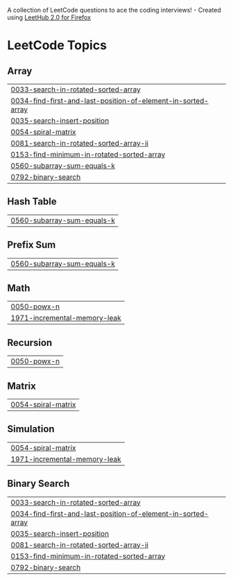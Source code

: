 A collection of LeetCode questions to ace the coding interviews! - Created using [LeetHub 2.0 for Firefox](https://github.com/maitreya2954/LeetHub-2.0-Firefox)
<!---LeetCode Topics Start-->
# LeetCode Topics
## Array
|  |
| ------- |
| [0033-search-in-rotated-sorted-array](https://github.com/tusharsolan/DSA-with-Python/tree/master/0033-search-in-rotated-sorted-array) |
| [0034-find-first-and-last-position-of-element-in-sorted-array](https://github.com/tusharsolan/DSA-with-Python/tree/master/0034-find-first-and-last-position-of-element-in-sorted-array) |
| [0035-search-insert-position](https://github.com/tusharsolan/DSA-with-Python/tree/master/0035-search-insert-position) |
| [0054-spiral-matrix](https://github.com/tusharsolan/DSA-with-Python/tree/master/0054-spiral-matrix) |
| [0081-search-in-rotated-sorted-array-ii](https://github.com/tusharsolan/DSA-with-Python/tree/master/0081-search-in-rotated-sorted-array-ii) |
| [0153-find-minimum-in-rotated-sorted-array](https://github.com/tusharsolan/DSA-with-Python/tree/master/0153-find-minimum-in-rotated-sorted-array) |
| [0560-subarray-sum-equals-k](https://github.com/tusharsolan/DSA-with-Python/tree/master/0560-subarray-sum-equals-k) |
| [0792-binary-search](https://github.com/tusharsolan/DSA-with-Python/tree/master/0792-binary-search) |
## Hash Table
|  |
| ------- |
| [0560-subarray-sum-equals-k](https://github.com/tusharsolan/DSA-with-Python/tree/master/0560-subarray-sum-equals-k) |
## Prefix Sum
|  |
| ------- |
| [0560-subarray-sum-equals-k](https://github.com/tusharsolan/DSA-with-Python/tree/master/0560-subarray-sum-equals-k) |
## Math
|  |
| ------- |
| [0050-powx-n](https://github.com/tusharsolan/DSA-with-Python/tree/master/0050-powx-n) |
| [1971-incremental-memory-leak](https://github.com/tusharsolan/DSA-with-Python/tree/master/1971-incremental-memory-leak) |
## Recursion
|  |
| ------- |
| [0050-powx-n](https://github.com/tusharsolan/DSA-with-Python/tree/master/0050-powx-n) |
## Matrix
|  |
| ------- |
| [0054-spiral-matrix](https://github.com/tusharsolan/DSA-with-Python/tree/master/0054-spiral-matrix) |
## Simulation
|  |
| ------- |
| [0054-spiral-matrix](https://github.com/tusharsolan/DSA-with-Python/tree/master/0054-spiral-matrix) |
| [1971-incremental-memory-leak](https://github.com/tusharsolan/DSA-with-Python/tree/master/1971-incremental-memory-leak) |
## Binary Search
|  |
| ------- |
| [0033-search-in-rotated-sorted-array](https://github.com/tusharsolan/DSA-with-Python/tree/master/0033-search-in-rotated-sorted-array) |
| [0034-find-first-and-last-position-of-element-in-sorted-array](https://github.com/tusharsolan/DSA-with-Python/tree/master/0034-find-first-and-last-position-of-element-in-sorted-array) |
| [0035-search-insert-position](https://github.com/tusharsolan/DSA-with-Python/tree/master/0035-search-insert-position) |
| [0081-search-in-rotated-sorted-array-ii](https://github.com/tusharsolan/DSA-with-Python/tree/master/0081-search-in-rotated-sorted-array-ii) |
| [0153-find-minimum-in-rotated-sorted-array](https://github.com/tusharsolan/DSA-with-Python/tree/master/0153-find-minimum-in-rotated-sorted-array) |
| [0792-binary-search](https://github.com/tusharsolan/DSA-with-Python/tree/master/0792-binary-search) |
<!---LeetCode Topics End-->